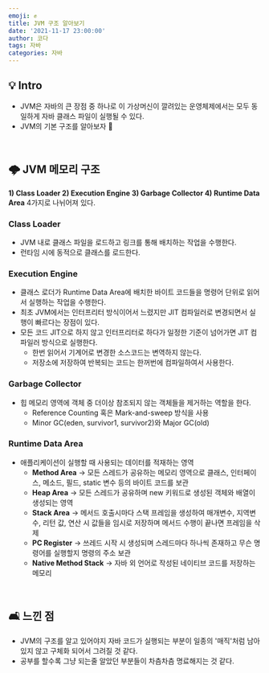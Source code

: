 ```yaml
---
emoji: ✊
title: JVM 구조 알아보기
date: '2021-11-17 23:00:00'
author: 코다
tags: 자바
categories: 자바
---
```


## 💡 Intro

- JVM은 자바의 큰 장점 중 하나로 이 가상머신이 깔려있는 운영체제에서는 모두 동일하게 자바 클래스 파일이 실행될 수 있다.
- JVM의 기본 구조를 알아보자 🙌

<br>

## 🌩 JVM 메모리 구조

**1) Class Loader 2) Execution Engine 3) Garbage Collector 4) Runtime Data Area** 4가지로 나뉘어져 있다. 

### Class Loader

- JVM 내로 클래스 파일을 로드하고 링크를 통해 배치하는 작업을 수행한다.
- 런타임 시에 동적으로 클래스를 로드한다.

### Execution Engine

- 클래스 로더가 Runtime Data Area에 배치한 바이트 코드들을 명령어 단위로 읽어서 실행하는 작업을 수행한다.
- 최초 JVM에서는 인터프리터 방식이어서 느렸지만 JIT 컴파일러로 변경되면서 실행이 빠르다는 장점이 있다.
- 모든 코드 JIT으로 하지 않고 인터프리터로 하다가 일정한 기준이 넘어가면 JIT 컴파일러 방식으로 실행한다.
    - 한번 읽어서 기계어로 변경한 소스코드는 변역하지 않는다.
    - 저장소에 저장하여 반복되는 코드는 한꺼번에 컴파일하여서 사용한다.

### Garbage Collector

- 힙 메모리 영역에 객체 중 더이상 참조되지 않는 객체들을 제거하는 역할을 한다.
    - Reference Counting 혹은 Mark-and-sweep 방식을 사용
    - Minor GC(eden, survivor1, survivor2)와 Major GC(old)

### Runtime Data Area

- 애플리케이션이 실행할 때 사용되는 데이터를 적재하는 영역
    - **Method Area** → 모든 스레드가 공유하는 메모리 영역으로 클래스, 인터페이스, 메소드, 필드, static 변수 등의 바이트 코드를 보관
    - **Heap Area** → 모든 스레드가 공유하며 new 키워드로 생성된 객체와 배열이 생성되는 영역
    - **Stack Area** → 메서드 호출시마다 스택 프레임을 생성하여 매개변수, 지역변수, 리턴 값, 연산 시 값들을 임시로 저장하며 메서드 수행이 끝나면 프레임을 삭제
    - **PC Register** → 쓰레드 시작 시 생성되며 스레드마다 하나씩 존재하고 무슨 명령어를 실행할지 명령의 주소 보관
    - **Native Method Stack** → 자바 외 언어로 작성된 네이티브 코드를 저장하는 메모리

<br>

## 🛋 느낀 점

- JVM의 구조를 알고 있어야지 자바 코드가 실행되는 부분이 일종의 '매직'처럼 남아있지 않고 구체화 되어서 그려질 것 같다.
- 공부를 할수록 그냥 되는줄 알았던 부분들이 차츰차츰 명료해지는 것 같다.


```toc
```